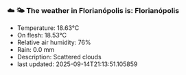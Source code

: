 ### ☁️ 🌤️  The weather in Florianópolis is: Florianópolis

- Temperature: 18.63°C
- On flesh: 18.53°C
- Relative air humidity: 76%
- Rain: 0.0 mm
- Description: Scattered clouds
- last updated: 2025-09-14T21:13:51.105859
